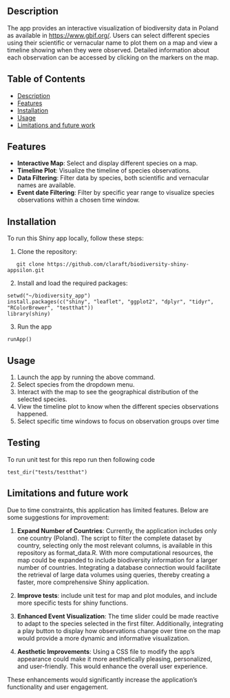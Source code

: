 ## Description

The app provides an interactive visualization of biodiversity data in
Poland as available in <https://www.gbif.org/>. Users can select
different species using their scientific or vernacular name to plot them
on a map and view a timeline showing when they were observed. Detailed
information about each observation can be accessed by clicking on the
markers on the map.

## Table of Contents

- [Description](#description)
- [Features](#features)
- [Installation](#installation)
- [Usage](#usage)
- [Limitations and future work](#limitations_and_future_work)

## Features

- **Interactive Map**: Select and display different species on a map.
- **Timeline Plot**: Visualize the timeline of species observations.
- **Data Filtering**: Filter data by species, both scientific and
  vernacular names are available.
- **Event date Filtering**: Filter by specific year range to visualize
  species observations within a chosen time window.

## Installation

To run this Shiny app locally, follow these steps:

1.  Clone the repository:

<!-- -->

       git clone https://github.com/claraft/biodiversity-shiny-appsilon.git

2.  Install and load the required packages:

<!-- -->

    setwd("~/biodiversity_app")
    install.packages(c("shiny", "leaflet", "ggplot2", "dplyr", "tidyr", "RColorBrewer", "testthat"))
    library(shiny)

3.  Run the app

<!-- -->

    runApp()

## Usage

1.  Launch the app by running the above command.
2.  Select species from the dropdown menu.
3.  Interact with the map to see the geographical distribution of the
    selected species.
4.  View the timeline plot to know when the different species
    observations happened.
5.  Select specific time windows to focus on observation groups over
    time

## Testing

To run unit test for this repo run then following code

<!-- -->

    test_dir("tests/testthat")

## Limitations and future work

Due to time constraints, this application has limited features. Below
are some suggestions for improvement:

1.  **Expand Number of Countries**: Currently, the application includes
    only one country (Poland). The script to filter the complete dataset
    by country, selecting only the most relevant columns, is available
    in this repository as format_data.R. With more computational
    resources, the map could be expanded to include biodiversity
    information for a larger number of countries. Integrating a database
    connection would facilitate the retrieval of large data volumes
    using queries, thereby creating a faster, more comprehensive Shiny
    application.

2. **Improve tests**: include unit test for map and plot modules, and include more specific tests for shiny functions.

3.  **Enhanced Event Visualization**: The time slider could be made
    reactive to adapt to the species selected in the first filter.
    Additionally, integrating a play button to display how observations
    change over time on the map would provide a more dynamic and
    informative visualization.

4.  **Aesthetic Improvements**: Using a CSS file to modify the app’s
    appearance could make it more aesthetically pleasing, personalized,
    and user-friendly. This would enhance the overall user experience.

These enhancements would significantly increase the application’s
functionality and user engagement.
